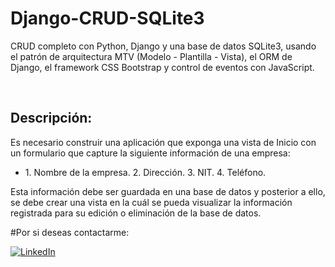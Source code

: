 # Django-CRUD-SQLite3

CRUD completo con Python, Django y una base de datos SQLite3, usando el patrón de arquitectura MTV (Modelo - Plantilla - Vista), el ORM de Django, el framework CSS Bootstrap y control de eventos con JavaScript.

<br/>

<h2>Descripción:</h2>
Es necesario construir una aplicación que exponga una vista de Inicio con un formulario que capture
la siguiente información de una empresa:
  <ul>
      <li>      
1. Nombre de la empresa.
2. Dirección.
3. NIT.
4. Teléfono.
      </li>
  </ul>

Esta información debe ser guardada en una base de datos y posterior a ello, se debe crear una vista
en la cuál se pueda visualizar la información registrada para su edición o eliminación de la base de
datos. 



#Por si deseas contactarme:

[![LinkedIn](https://img.shields.io/badge/LinkedIn-Kevin_Requena-0077B5?style=for-the-badge&logo=linkedin&logoColor=white&labelColor=101010)](https://www.linkedin.com/in/kevin-requena-9aa160241)

